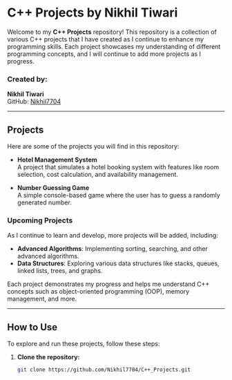 # C++ Projects by Nikhil Tiwari

Welcome to my **C++ Projects** repository! This repository is a collection of various C++ projects that I have created as I continue to enhance my programming skills. Each project showcases my understanding of different programming concepts, and I will continue to add more projects as I progress.

### Created by:
**Nikhil Tiwari**  
GitHub: [Nikhil7704](https://github.com/Nikhil7704)

---

## Projects

Here are some of the projects you will find in this repository:

- **Hotel Management System**  
  A project that simulates a hotel booking system with features like room selection, cost calculation, and availability management.

- **Number Guessing Game**  
  A simple console-based game where the user has to guess a randomly generated number.

### Upcoming Projects

As I continue to learn and develop, more projects will be added, including:
- **Advanced Algorithms**: Implementing sorting, searching, and other advanced algorithms.
- **Data Structures**: Exploring various data structures like stacks, queues, linked lists, trees, and graphs.

Each project demonstrates my progress and helps me understand C++ concepts such as object-oriented programming (OOP), memory management, and more.

---

## How to Use

To explore and run these projects, follow these steps:

1. **Clone the repository:**
   ```bash
   git clone https://github.com/Nikhil7704/C++_Projects.git
